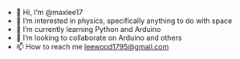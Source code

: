 - 👋 Hi, I’m @maxlee17
- 👀 I’m interested in physics, specifically anything to do with space
- 🌱 I’m currently learning Python and Arduino
- 💞️ I’m looking to collaborate on Arduino and others
- 📫 How to reach me leewood1795@gmail.com

<!---
maxlee17/maxlee17 is a ✨ special ✨ repository because its `README.md` (this file) appears on your GitHub profile.
You can click the Preview link to take a look at your changes.
--->
